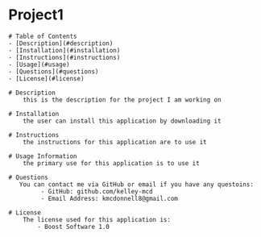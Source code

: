 # Project1

    # Table of Contents
    - [Description](#description)
    - [Installation](#installation)
    - [Instructions](#instructions)
    - [Usage](#usage)
    - [Questions](#questions)
    - [License](#license)

    # Description
        this is the description for the project I am working on

    # Installation
        the user can install this application by downloading it

    # Instructions
        the instructions for this application are to use it

    # Usage Information
        the primary use for this application is to use it

    # Questions
       You can contact me via GitHub or email if you have any questoins:
             - GitHub: github.com/kelley-mcd
             - Email Address: kmcdonnell8@gmail.com

    # License
        The license used for this application is:
            - Boost Software 1.0
    
    